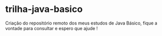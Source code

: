 # trilha-java-basico
Criação do repositório remoto dos meus estudos de Java Básico, fique a vontade para consultar e espero que ajude !
